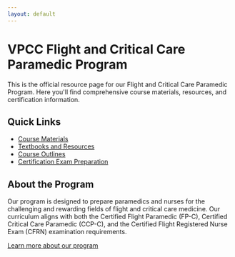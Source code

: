 ```yaml
---
layout: default
---
```


# VPCC Flight and Critical Care Paramedic Program

This is the official resource page for our Flight and Critical Care Paramedic Program. Here you'll find comprehensive course materials, resources, and certification information.

## Quick Links

- [Course Materials](./course-materials)
- [Textbooks and Resources](./resources)
- [Course Outlines](./outlines)
- [Certification Exam Preparation](./certification)

## About the Program

Our program is designed to prepare paramedics and nurses for the challenging and rewarding fields of flight and critical care medicine. Our curriculum aligns with both the Certified Flight Paramedic (FP-C), Certified Critical Care Paramedic (CCP-C), and the Certified Flight Registered Nurse Exam (CFRN) examination requirements.

[Learn more about our program](./about)
